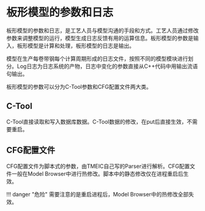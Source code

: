 # 板形模型的参数和日志

板形模型的参数和日志，是工艺人员与模型沟通的手段和方式。工艺人员通过修改参数来调整模型的运行，模型生成日志反馈有用的运算信息。板形模型的参数是输入，板形模型是计算和处理，板形模型的日志是输出。

模型在生产每卷带钢每个计算周期形成的日志文件，按照不同的模型模块进行划分。Log日志为日志系统的产物，日志中变化的参数直接从C++代码中用输出流语句输出。

板形模型的参数可以分为C-Tool参数和CFG配置文件两大类。

## C-Tool

C-Tool直接读取和写入数据库数据。C-Tool数据的修改，在put后直接生效，不需要重启。

## CFG配置文件

CFG配置文件为脚本式的参数，由TMEIC自己写的Parser进行解析。CFG配置文件一般在Model Browser中进行热修改。脚本中的静态修改仅在进程重启后生效。

!!! danger "危险"
    需要注意的是重启进程后，Model Browser中的热修改全部失效。